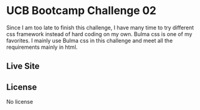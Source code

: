 # UCB Bootcamp Challenge 02

Since I am too late to finish this challenge, I have many time to try different css framework instead of hard coding on my own.  Bulma css is one of my favorites.  I mainly use Bulma css in this challenge and meet all the requirements mainly in html.

## Live Site

## License

No license